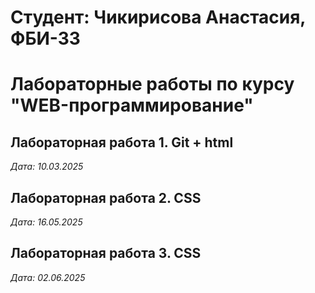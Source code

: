 # Студент: Чикирисова Анастасия, ФБИ-33

# Лабораторные работы по курсу "WEB-программирование"

## Лабораторная работа 1. Git + html

*Дата: 10.03.2025*

## Лабораторная работа 2. CSS

*Дата: 16.05.2025*

## Лабораторная работа 3. CSS

*Дата: 02.06.2025*